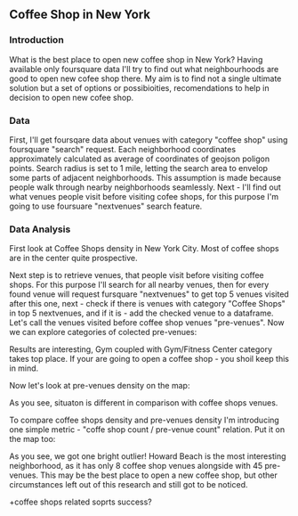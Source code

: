 ## Coffee Shop in New York

### Introduction

What is the best place to open new coffee shop in New York? Having available only foursquare data I'll try to find out what neighbourhoods are good to open new cofee shop there. My aim is to find not a single ultimate solution but a set of options or possibioities, recomendations to help in decision to open new cofee shop.

### Data

First, I'll get foursqare data about venues with category "coffee shop" using foursquare "search" request. Each neighborhood coordinates approximately calculated as average of coordinates of geojson poligon points. Search radius is set to 1 mile, letting the search area to envelop some parts of adjacent neighborhoods. This assumption is made because people walk through nearby neighborhoods seamlessly.
Next - I'll find out what venues people visit before visiting cofee shops, for this purpose I'm going to use foursuare "nextvenues" search feature.

### Data Analysis

First look at Coffee Shops density in New York City. Most of coffee shops are in the center quite prospective.

Next step is to retrieve venues, that people visit before visiting coffee shops. For this purpose I'll search for all nearby venues, then for every found venue will request fursquare "nextvenues" to get top 5 venues visited after this one, next - check if there is venues with category "Coffee Shops" in top 5 nextvenues, and if it is - add the checked venue to a dataframe.
Let's call the venues visited before coffee shop venues "pre-venues". Now we can explore categories of colected pre-venues:

Results are interesting, Gym coupled with Gym/Fitness Center category takes top place. If your are going to open a coffee shop - you shoil keep this in mind.

Now let's look at pre-venues density on the map:

As you see, situaton is different in comparison with coffee shops venues.

To compare coffee shops density and pre-venues density I'm introducing one simple metric - "coffe shop count / pre-venue count" relation. Put it on the map too:

As you see, we got one bright outlier! Howard Beach is the most interesting neighborhood, as it has only 8 coffee shop venues alongside with 45 pre-venues. This may be the best place to open a new coffee shop, but other circumstances left out of this research and still got to be noticed.


+coffee shops related soprts success?
